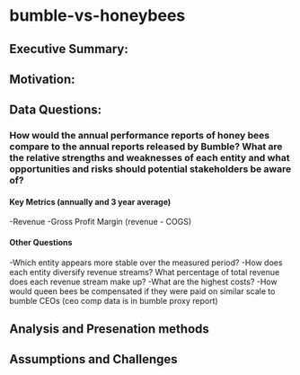 # bumble-vs-honeybees

## Executive Summary:

## Motivation:

## Data Questions:

### How would the annual performance reports of honey bees compare to the annual reports released by Bumble? What are the relative strengths and weaknesses of each entity and what opportunities and risks should potential stakeholders be aware of? 
#### Key Metrics (annually and 3 year average)
-Revenue
-Gross Profit Margin (revenue - COGS)
#### Other Questions
-Which entity appears more stable over the measured period?
-How does each entity diversify revenue streams? What percentage of total revenue does each revenue stream make up?
-What are the highest costs?
-How would queen bees be compensated if they were paid on similar scale to bumble CEOs (ceo comp data is in bumble proxy report)

## Analysis and Presenation methods

## Assumptions and Challenges